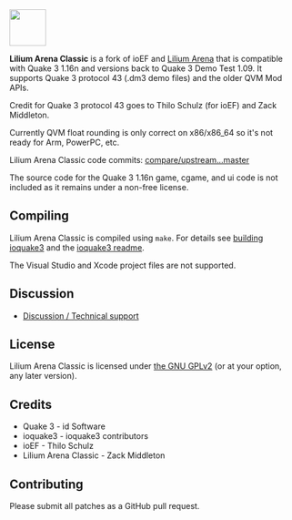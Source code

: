 <img src="https://raw.githubusercontent.com/zturtleman/lilium-arena-classic/master/misc/lilium.png" width="64">

**Lilium Arena Classic** is a fork of ioEF and [Lilium Arena](https://github.com/zturtleman/lilium-arena) that is compatible with Quake 3 1.16n and versions back to Quake 3 Demo Test 1.09. It supports Quake 3 protocol 43 (.dm3 demo files) and the older QVM Mod APIs.

Credit for Quake 3 protocol 43 goes to Thilo Schulz (for ioEF) and Zack Middleton.

Currently QVM float rounding is only correct on x86/x86_64 so it's not ready for Arm, PowerPC, etc.

Lilium Arena Classic code commits: [compare/upstream...master](https://github.com/zturtleman/lilium-arena-classic/compare/upstream...master)

The source code for the Quake 3 1.16n game, cgame, and ui code is not included as it remains under a non-free license.


## Compiling

Lilium Arena Classic is compiled using `make`. For details see [building ioquake3](http://wiki.ioquake3.org/Building_ioquake3) and the [ioquake3 readme](README-ioq3.md).

The Visual Studio and Xcode project files are not supported.


## Discussion

  * [Discussion / Technical support](https://clover.moe/open-source)


## License

Lilium Arena Classic is licensed under [the GNU GPLv2](COPYING.txt) (or at your option, any later version).


## Credits

* Quake 3 - id Software
* ioquake3 - ioquake3 contributors
* ioEF - Thilo Schulz
* Lilium Arena Classic - Zack Middleton


## Contributing

Please submit all patches as a GitHub pull request.


